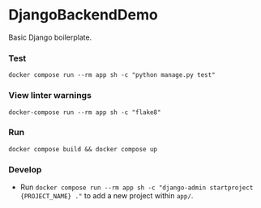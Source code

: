# DjangoBackendDemo

Basic Django boilerplate.

### Test

`docker compose run --rm app sh -c "python manage.py test"`

### View linter warnings

`docker-compose run --rm app sh -c "flake8"`

### Run

`docker compose build && docker compose up`

### Develop

- Run `docker compose run --rm app sh -c "django-admin startproject {PROJECT_NAME} ."` to add a new project within `app/`.